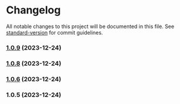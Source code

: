 # Changelog

All notable changes to this project will be documented in this file. See [standard-version](https://github.com/conventional-changelog/standard-version) for commit guidelines.

### [1.0.9](https://github.com/bbhminhnl/chatbox-frontend-hybrid/compare/1.0.8...1.0.9) (2023-12-24)

### [1.0.8](https://github.com/bbhminhnl/chatbox-frontend-hybrid/compare/1.0.6...1.0.8) (2023-12-24)

### [1.0.6](https://github.com/bbhminhnl/chatbox-frontend-hybrid/compare/1.0.5...1.0.6) (2023-12-24)

### 1.0.5 (2023-12-24)
